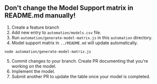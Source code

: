 ## Don't change the Model Support matrix in README.md manually!

1. Create a feature branch
2. Add new entry to `automation/models.csv` file.
3. Run `automation/generate-model-matrix.js` in this `automation` directory.
4. Model support matrix in `../README.md` will update automatically.

```bash
node automation/generate-model-matrix.js
```

5. Commit changes to your branch. Create PR documenting that you're working on the model.
6. Implement the model.
7. Submit another PR to update the table once your model is completed.